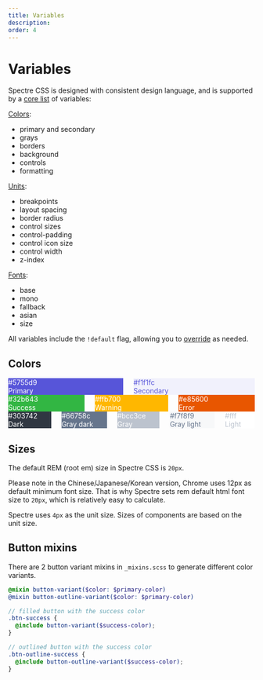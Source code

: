 ```yaml
---
title: Variables
description: 
order: 4
---
```


# Variables

Spectre CSS is designed with consistent design language, and is supported by a [core list](https://github.com/spectre-org/spectre-css/blob/main/src/_variables.scss) of variables:

[Colors](#colors):

- primary and secondary
- grays
- borders
- background
- controls
- formatting

[Units](../layout/responsive.md#responsive-visibility):

- breakpoints
- layout spacing
- border radius
- control sizes
- control-padding
- control icon size
- control width
- z-index

[Fonts](../elements/typography.md):

- base
- mono
- fallback
- asian
- size

All variables include the `!default` flag, allowing you to [override](build.md#user-variables) as needed.

## Colors

<div class="vp-raw docs-demo">
  <div class="columns">
    <div class="column col-2 col-md-6">
      <div class="docs-color" style="background:#5755d9;color:#fff;">
        <div class="color-title">#5755d9</div>
        <div class="color-subtitle">Primary</div>
      </div>
    </div>
    <div class="column col-2 col-md-6">
      <div class="docs-color" style="background:#f1f1fc;color:#5755d9;">
        <div class="color-title">#f1f1fc</div>
        <div class="color-subtitle">Secondary</div>
      </div>
    </div>
  </div>
  <div class="columns">
    <div class="column col-2 col-md-6">
      <div class="docs-color" style="background:#32b643;color:#fff;">
        <div class="color-title">#32b643</div>
        <div class="color-subtitle">Success</div>
      </div>
    </div>
    <div class="column col-2 col-md-6">
      <div class="docs-color" style="background:#ffb700;color:#fff;">
        <div class="color-title">#ffb700</div>
        <div class="color-subtitle">Warning</div>
      </div>
    </div>
    <div class="column col-2 col-md-6">
      <div class="docs-color" style="background:#e85600;color:#fff;">
        <div class="color-title">#e85600</div>
        <div class="color-subtitle">Error</div>
      </div>
    </div>
  </div>
  <div class="columns">
    <div class="column col-2 col-md-6">
      <div class="docs-color" style="background:#303742;color:#fff;">
        <div class="color-title">#303742</div>
        <div class="color-subtitle">Dark</div>
      </div>
    </div>
    <div class="column col-2 col-md-6">
      <div class="docs-color" style="background:#66758c;color:#fff;">
        <div class="color-title">#66758c</div>
        <div class="color-subtitle">Gray dark</div>
      </div>
    </div>
    <div class="column col-2 col-md-6">
      <div class="docs-color" style="background:#bcc3ce;color:#fff;">
        <div class="color-title">#bcc3ce</div>
        <div class="color-subtitle">Gray</div>
      </div>
    </div>
    <div class="column col-2 col-md-6">
      <div class="docs-color" style="background:#f7f8f9;color:#66758c;">
        <div class="color-title">#f7f8f9</div>
        <div class="color-subtitle">Gray light</div>
      </div>
    </div>
    <div class="column col-2 col-md-6">
      <div class="docs-color" style="background:#fff;color:#bcc3ce;">
        <div class="color-title">#fff</div>
        <div class="color-subtitle">Light</div>
      </div>
    </div>
  </div>
</div>


## Sizes

The default REM (root em) size in Spectre CSS is `20px`.

Please note in the Chinese/Japanese/Korean version, Chrome uses 12px as default minimum font size. That is why Spectre sets rem default html font size to `20px`, which is relatively easy to calculate.

Spectre uses `4px` as the unit size. Sizes of components are based on the unit size.

## Button mixins

There are 2 button variant mixins in `_mixins.scss` to generate different color variants.

```scss
@mixin button-variant($color: $primary-color)
@mixin button-outline-variant($color: $primary-color)
```

```scss
// filled button with the success color
.btn-success {
  @include button-variant($success-color);
}

// outlined button with the success color
.btn-outline-success {
  @include button-outline-variant($success-color);
}
```
